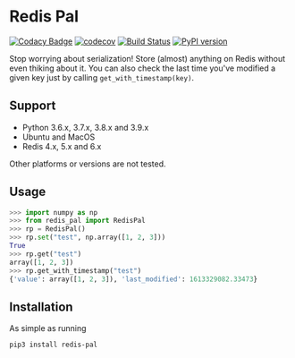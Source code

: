 # Redis Pal

[![Codacy Badge](https://api.codacy.com/project/badge/Grade/9883436b5c9846398076016645afb36a)](https://app.codacy.com/gh/gabriel-milan/redis-pal?utm_source=github.com&utm_medium=referral&utm_content=gabriel-milan/redis-pal&utm_campaign=Badge_Grade)
[![codecov](https://codecov.io/gh/gabriel-milan/redis-pal/branch/master/graph/badge.svg?token=SYATCHZJAG)](https://codecov.io/gh/gabriel-milan/redis-pal)
[![Build Status](https://travis-ci.com/gabriel-milan/redis-pal.svg?branch=master)](https://travis-ci.com/gabriel-milan/redis-pal)
[![PyPI version](https://badge.fury.io/py/redis-pal.svg)](https://badge.fury.io/py/redis-pal)

Stop worrying about serialization! Store (almost) anything on Redis without even thiking about it.
You can also check the last time you've modified a given key just by calling `get_with_timestamp(key)`.

## Support

- Python 3.6.x, 3.7.x, 3.8.x and 3.9.x
- Ubuntu and MacOS
- Redis 4.x, 5.x and 6.x

Other platforms or versions are not tested.

## Usage

```py
>>> import numpy as np
>>> from redis_pal import RedisPal
>>> rp = RedisPal()
>>> rp.set("test", np.array([1, 2, 3]))
True
>>> rp.get("test")
array([1, 2, 3])
>>> rp.get_with_timestamp("test")
{'value': array([1, 2, 3]), 'last_modified': 1613329082.33473}
```

## Installation

As simple as running

```
pip3 install redis-pal
```
